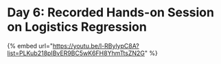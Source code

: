 # Day 6: Recorded Hands-on Session on Logistics Regression

{% embed url="https://youtu.be/l-RBylypC8A?list=PLKub218pIBvER9BC5wK6FH8YhmTtsZN2G" %}
